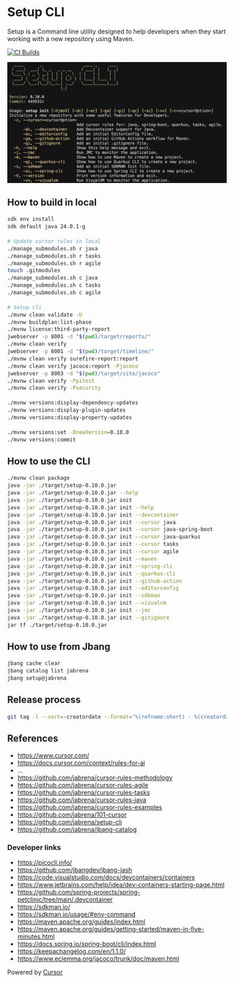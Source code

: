 # Setup CLI

Setup is a Command line utility designed to help developers when they start working with a new repository using Maven.

[![CI Builds](https://github.com/jabrena/setup-cli/actions/workflows/maven.yaml/badge.svg)](https://github.com/jabrena/setup-cli/actions/workflows/maven.yaml)

![](./docs/setup-cli-screenshot.png)

## How to build in local

```bash
sdk env install
sdk default java 24.0.1-g

# Update cursor rules in local
./manage_submodules.sh r java
./manage_submodules.sh r tasks
./manage_submodules.sh r agile
touch .gitmodules
./manage_submodules.sh c java
./manage_submodules.sh c tasks
./manage_submodules.sh c agile

# Setup cli
./mvnw clean validate -U
./mvnw buildplan:list-phase
./mvnw license:third-party-report
jwebserver -p 8001 -d "$(pwd)/target/reports/"
./mvnw clean verify
jwebserver -p 8001 -d "$(pwd)/target/timeline/"
./mvnw clean verify surefire-report:report
./mvnw clean verify jacoco:report -Pjacoco
jwebserver -p 8003 -d "$(pwd)/target/site/jacoco"
./mvnw clean verify -Ppitest
./mvnw clean verify -Psecurity

./mvnw versions:display-dependency-updates
./mvnw versions:display-plugin-updates
./mvnw versions:display-property-updates

./mvnw versions:set -DnewVersion=0.10.0
./mvnw versions:commit
```

## How to use the CLI

```bash
./mvnw clean package
java -jar ./target/setup-0.10.0.jar
java -jar ./target/setup-0.10.0.jar --help
java -jar ./target/setup-0.10.0.jar init
java -jar ./target/setup-0.10.0.jar init --help
java -jar ./target/setup-0.10.0.jar init --devcontainer
java -jar ./target/setup-0.10.0.jar init --cursor java
java -jar ./target/setup-0.10.0.jar init --cursor java-spring-boot
java -jar ./target/setup-0.10.0.jar init --cursor java-quarkus
java -jar ./target/setup-0.10.0.jar init --cursor tasks
java -jar ./target/setup-0.10.0.jar init --cursor agile
java -jar ./target/setup-0.10.0.jar init --maven
java -jar ./target/setup-0.10.0.jar init --spring-cli
java -jar ./target/setup-0.10.0.jar init --quarkus-cli
java -jar ./target/setup-0.10.0.jar init --github-action
java -jar ./target/setup-0.10.0.jar init --editorconfig
java -jar ./target/setup-0.10.0.jar init --sdkman
java -jar ./target/setup-0.10.0.jar init --visualvm
java -jar ./target/setup-0.10.0.jar init --jmc
java -jar ./target/setup-0.10.0.jar init --gitignore
jar tf ./target/setup-0.10.0.jar
```

## How to use from Jbang

```bash
jbang cache clear
jbang catalog list jabrena
jbang setup@jabrena
```

## Release process

```bash
git tag -l --sort=-creatordate --format='%(refname:short) - %(creatordate:format:%d/%m/%Y)'
```

## References

- https://www.cursor.com/
- https://docs.cursor.com/context/rules-for-ai
- ...
- https://github.com/jabrena/cursor-rules-methodology
- https://github.com/jabrena/cursor-rules-agile
- https://github.com/jabrena/cursor-rules-tasks
- https://github.com/jabrena/cursor-rules-java
- https://github.com/jabrena/cursor-rules-examples
- https://github.com/jabrena/101-cursor
- https://github.com/jabrena/setup-cli
- https://github.com/jabrena/jbang-catalog

### Developer links

- https://picocli.info/
- https://github.com/jbangdev/jbang-jash
- https://code.visualstudio.com/docs/devcontainers/containers
- https://www.jetbrains.com/help/idea/dev-containers-starting-page.html
- https://github.com/spring-projects/spring-petclinic/tree/main/.devcontainer
- https://sdkman.io/
- https://sdkman.io/usage/#env-command
- https://maven.apache.org/guides/index.html
- https://maven.apache.org/guides/getting-started/maven-in-five-minutes.html
- https://docs.spring.io/spring-boot/cli/index.html
- https://keepachangelog.com/en/1.1.0/
- https://www.eclemma.org/jacoco/trunk/doc/maven.html

Powered by [Cursor](https://www.cursor.com/)
